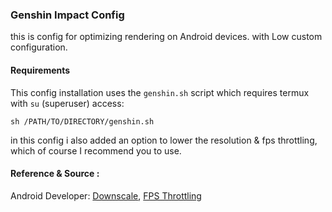 ### Genshin Impact Config

this is config for optimizing rendering on Android devices.
with Low custom configuration.

#### Requirements
This config installation uses the `genshin.sh` script which requires termux with `su` (superuser) access:

    sh /PATH/TO/DIRECTORY/genshin.sh

in this config i also added an option to lower the resolution & fps throttling, which of course I recommend you to use.

#### Reference & Source :
Android Developer: [Downscale](https://developer.android.com/games/optimize/adpf/gamemode/gamemode-interventions), [FPS Throttling](https://developer.android.com/games/optimize/adpf/gamemode/fps-throttling)
